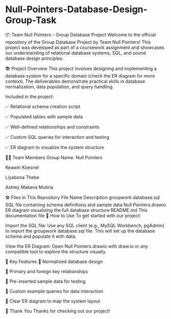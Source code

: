 # Null-Pointers-Database-Design-Group-Task

📦 Team Null Pointers – Group Database Project
Welcome to the official repository of the Group Database Project by Team Null Pointers!
This project was developed as part of a coursework assignment and showcases our understanding of relational database systems, SQL, and sound database design principles.

📚 Project Overview
This project involves designing and implementing a database system for a specific domain (check the ER diagram for more context). The deliverables demonstrate practical skills in database normalization, data population, and query handling.

Included in the project:

✅ Relational schema creation script

✅ Populated tables with sample data

✅ Well-defined relationships and constraints

✅ Custom SQL queries for interaction and testing

✅ ER diagram to visualize the system structure

👨‍💻 Team Members
Group Name: Null Pointers

Keawin Koesnel

Liyabona Thebe

Ashley Makena Mutiria

🛠️ Files in This Repository
File Name	Description
groupwork database.sql	SQL file containing schema definitions and sample data
Null Pointers.drawio	ER diagram visualizing the full database structure
README.md	This documentation file
🔧 How to Use
To get started with our project:

Import the SQL file:
Use any SQL client (e.g., MySQL Workbench, pgAdmin) to import the groupwork database.sql file. This will set up the database schema and populate it with data.

View the ER Diagram:
Open Null Pointers.drawio with draw.io or any compatible tool to explore the structure visually.

📌 Key Features
📘 Normalized database design

🔑 Primary and foreign key relationships

🧪 Pre-inserted sample data for testing

🧠 Custom example queries for data interaction

🧩 Clear ER diagram to map the system layout




🙏 Thank You
Thanks for checking out our project!

